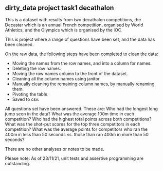 ## dirty_data project task1 decathalon

This is a dataset with results from two decathalon competitions, the Decastar 
which is an annual French competition, organised by World Athletics,
and the Olympics which is organised by the IOC. 

This is project where a range of questions have been set, and the data has been cleaned.

On the raw data, the following steps have been completed to clean the data:
- Moving the names from the row names, and into a column for names.
- Deleting the row names.
- Moving the row names column to the front of the dataset.
- Cleaning all the column names using janitor.
- Manually cleaning the remaining column names, by manually renaming them.
- Pivoting the table.
- Saved to csv.

All questions set have been answered. 
These are:
Who had the longest long jump seen in the data?
What was the average 100m time in each competition?
Who had the highest total points across both competitions?
What was the shot-put scores for the top three competitors in each competition?
What was the average points for competitors who ran the 400m in less than 50 seconds vs. those than ran 400m in more than 50 seconds?

There are no other analyses or notes to be made. 

Please note:
As of 23/11/21, unit tests and assertive programming are outstanding. 
